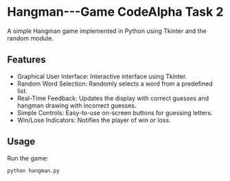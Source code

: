 # Hangman---Game CodeAlpha Task 2

A simple Hangman game implemented in Python using Tkinter and the random module.

## Features
- Graphical User Interface: Interactive interface using Tkinter.
- Random Word Selection: Randomly selects a word from a predefined list.
- Real-Time Feedback: Updates the display with correct guesses and hangman drawing with incorrect guesses.
- Simple Controls: Easy-to-use on-screen buttons for guessing letters.
- Win/Lose Indicators: Notifies the player of win or loss.

## Usage
Run the game:
   ```sh
   python hangman.py

